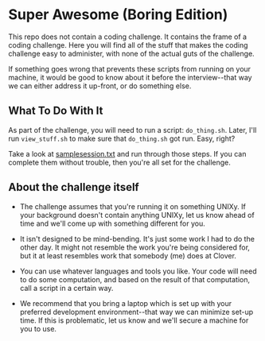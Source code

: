 # Super Awesome (Boring Edition)

This repo does not contain a coding challenge.  It contains the frame of a coding challenge.  Here you will find all of the stuff that makes the coding challenge easy to administer, with none of the actual guts of the challenge.

If something goes wrong that prevents these scripts from running on your machine, it would be good to know about it before the interview--that way we can either address it up-front, or do something else.

## What To Do With It

As part of the challenge, you will need to run a script: `do_thing.sh`.  Later, I'll run `view_stuff.sh` to make sure that `do_thing.sh` got run.  Easy, right?

Take a look at [samplesession.txt](samplesession.txt) and run through those steps.  If you can complete them without trouble, then you're all set for the challenge.


## About the challenge itself

- The challenge assumes that you're running it on something UNIXy.  If your background doesn't contain anything UNIXy, let us know ahead of time and we'll come up with something different for you.

- It isn't designed to be mind-bending.  It's just some work I had to do the other day.  It might not resemble the work you're being considered for, but it at least resembles work that somebody (me) does at Clover.

- You can use whatever languages and tools you like.  Your code will need to do some computation, and based on the result of that computation, call a script in a certain way.

- We recommend that you bring a laptop which is set up with your preferred development environment--that way we can minimize set-up time.  If this is problematic, let us know and we'll secure a machine for you to use.
